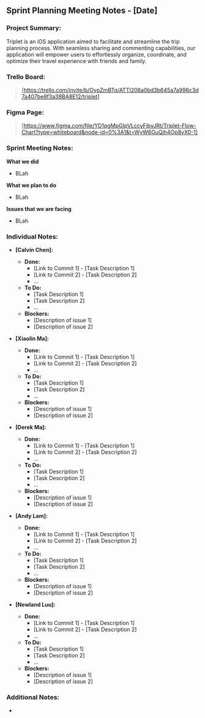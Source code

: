 ## Sprint Planning Meeting Notes - [Date]

### **Project Summary:**

Triplet is an iOS application aimed to facilitate and streamline the trip planning process. With seamless sharing and commenting capabilities, our application will empower users to effortlessly organize, coordinate, and optimize their travel experience with friends and family. 

### **Trello Board:**

> [https://trello.com/invite/b/OypZmBTq/ATTI206a0bd3b645a7a996c3d7a407be8f3a38BA8E12/triplet]

### **Figma Page:**

> [https://www.figma.com/file/YD1pgMpGIpVLccyFjbvJRt/Triplet-Flow-Chart?type=whiteboard&node-id=0%3A1&t=WyW6GuQih4Op8yX0-1]

### **Sprint Meeting Notes:**

**What we did**
* BLah

**What we plan to do**
* BLah

**Issues that we are facing**
* BLah

### **Individual Notes:**

* **[Calvin Chen]:**
    * **Done:**
        * [Link to Commit 1] - [Task Description 1]
        * [Link to Commit 2] - [Task Description 2]
        * ...
    * **To Do:**
        * [Task Description 1]
        * [Task Description 2]
        * ...
    * **Blockers:**
        * [Description of issue 1]
        * [Description of issue 2]

* **[Xiaolin Ma]:**
    * **Done:**
        * [Link to Commit 1] - [Task Description 1]
        * [Link to Commit 2] - [Task Description 2]
        * ...
    * **To Do:**
        * [Task Description 1]
        * [Task Description 2]
        * ...
    * **Blockers:**
        * [Description of issue 1]
        * [Description of issue 2]
     
* **[Derek Ma]:**
    * **Done:**
        * [Link to Commit 1] - [Task Description 1]
        * [Link to Commit 2] - [Task Description 2]
        * ...
    * **To Do:**
        * [Task Description 1]
        * [Task Description 2]
        * ...
    * **Blockers:**
        * [Description of issue 1]
        * [Description of issue 2]
     
* **[Andy Lam]:**
    * **Done:**
        * [Link to Commit 1] - [Task Description 1]
        * [Link to Commit 2] - [Task Description 2]
        * ...
    * **To Do:**
        * [Task Description 1]
        * [Task Description 2]
        * ...
    * **Blockers:**
        * [Description of issue 1]
        * [Description of issue 2]
     
* **[Newland Luu]:**
    * **Done:**
        * [Link to Commit 1] - [Task Description 1]
        * [Link to Commit 2] - [Task Description 2]
        * ...
    * **To Do:**
        * [Task Description 1]
        * [Task Description 2]
        * ...
    * **Blockers:**
        * [Description of issue 1]
        * [Description of issue 2]

### **Additional Notes:**
* 
